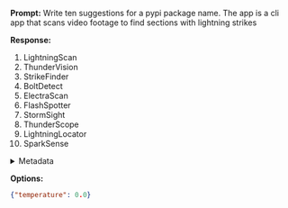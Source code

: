 **Prompt:**
Write ten suggestions for a pypi package name. The app is a cli app that scans video footage to find sections with lightning strikes

**Response:**
1. LightningScan
2. ThunderVision
3. StrikeFinder
4. BoltDetect
5. ElectraScan
6. FlashSpotter
7. StormSight
8. ThunderScope
9. LightningLocator
10. SparkSense

<details><summary>Metadata</summary>

- Duration: 1741 ms
- Datetime: 2023-08-27T08:16:55.761061
- Model: gpt-3.5-turbo-0613

</details>

**Options:**
```json
{"temperature": 0.0}
```

